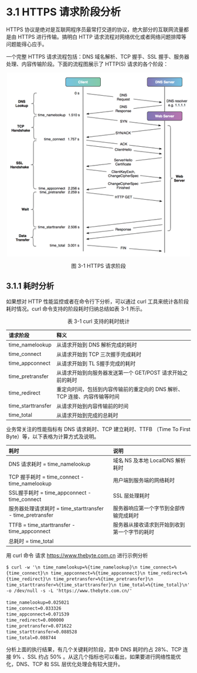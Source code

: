 # 3.1 HTTPS 请求阶段分析

HTTPS 协议是绝对是互联网程序员最常打交道的协议，绝大部分的互联网流量都是由 HTTPS 进行传输。搞明白 HTTP 请求流程对网络优化或者网络问题排障等问题能得心应手。

一个完整 HTTPS 请求流程包括：DNS 域名解析、TCP 握手、SSL 握手、服务器处理、内容传输阶段。下面的流程图展示了 HTTP(S) 请求的各个阶段：

<div  align="center">
	<img src="../content/assets/http-process.png" width = "500"  align=center />
	<p>图 3-1 HTTPS 请求阶段</p>
</div>

## 3.1.1 耗时分析

如果想对 HTTP 性能监控或者在命令行下分析，可以通过 curl 工具来统计各阶段耗时情况。curl 命令支持的阶段耗时归纳总结如表 3-1 所示。
<div  align="center">
	<p>表 3-1 curl 支持的耗时统计</p>
</div>

| 请求阶段 | 释义 |
|:--|:--|
| time_namelookup | 从请求开始到 DNS 解析完成的耗时 |
| time_connect | 从请求开始到 TCP 三次握手完成耗时 |
| time_appconnect | 从请求开始到 TL S握手完成的耗时 |
| time_pretransfer | 从请求开始到向服务器发送第一个 GET/POST 请求开始之前的耗时 |
| time_redirect | 重定向时间，包括到内容传输前的重定向的 DNS 解析、TCP 连接、内容传输等时间 |
| time_starttransfer | 从请求开始到内容传输前的时间 |
| time_total | 从请求开始到完成的总耗时 |


业务常关注的性能指标有 DNS 请求耗时、TCP 建立耗时、TTFB （Time To First Byte）等，以下表格为计算方式及说明。

| 耗时 | 说明 |
|:--|:--|
| DNS 请求耗时 = time_namelookup | 域名 NS 及本地 LocalDNS 解析耗时 |
| TCP 握手耗时 = time_connect - time_namelookup | 用户端到服务端的网络耗时 |
| SSL握手耗时 = time_appconnect - time_connect | SSL 层处理耗时 |
| 服务器处理请求耗时 = time_starttransfer - time_pretransfer | 服务器响应第一个字节到全部传输完成耗时 |
| TTFB  = time_starttransfer - time_appconnect | 服务器从接收请求到开始到收到第一个字节的耗时 |
| 总耗时 = time_total ||


用 curl 命令 请求 https://www.thebyte.com.cn 进行示例分析 

```
$ curl -w '\n time_namelookup=%{time_namelookup}\n time_connect=%{time_connect}\n time_appconnect=%{time_appconnect}\n time_redirect=%{time_redirect}\n time_pretransfer=%{time_pretransfer}\n time_starttransfer=%{time_starttransfer}\n time_total=%{time_total}\n' -o /dev/null -s -L 'https://www.thebyte.com.cn/'

time_namelookup=0.025021
time_connect=0.033326
time_appconnect=0.071539
time_redirect=0.000000
time_pretransfer=0.071622
time_starttransfer=0.088528
time_total=0.088744
```

分析上面的执行结果，有几个关键耗时阶段，其中 DNS 耗时约占 28%、TCP 连接 9% 、SSL 约占 50% 。从这几个指标也可以看出，如果要进行网络性能优化，DNS、TCP 和 SSL 层优化处理会有较大提升。


